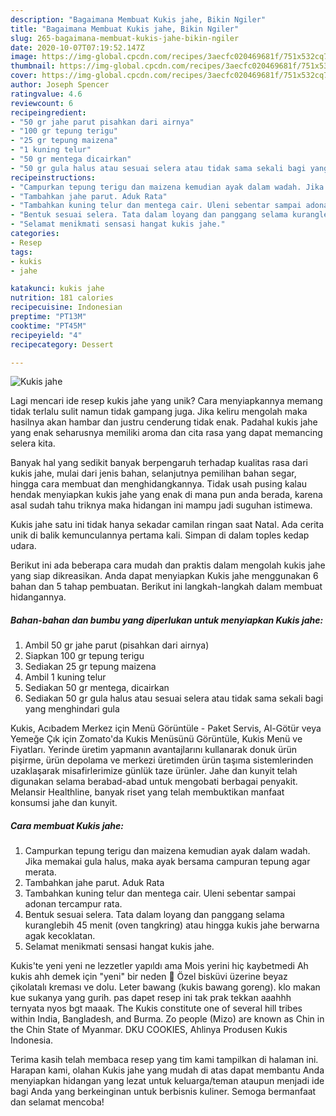 ```yaml
---
description: "Bagaimana Membuat Kukis jahe, Bikin Ngiler"
title: "Bagaimana Membuat Kukis jahe, Bikin Ngiler"
slug: 265-bagaimana-membuat-kukis-jahe-bikin-ngiler
date: 2020-10-07T07:19:52.147Z
image: https://img-global.cpcdn.com/recipes/3aecfc020469681f/751x532cq70/kukis-jahe-foto-resep-utama.jpg
thumbnail: https://img-global.cpcdn.com/recipes/3aecfc020469681f/751x532cq70/kukis-jahe-foto-resep-utama.jpg
cover: https://img-global.cpcdn.com/recipes/3aecfc020469681f/751x532cq70/kukis-jahe-foto-resep-utama.jpg
author: Joseph Spencer
ratingvalue: 4.6
reviewcount: 6
recipeingredient:
- "50 gr jahe parut pisahkan dari airnya"
- "100 gr tepung terigu"
- "25 gr tepung maizena"
- "1 kuning telur"
- "50 gr mentega dicairkan"
- "50 gr gula halus atau sesuai selera atau tidak sama sekali bagi yang menghindari gula"
recipeinstructions:
- "Campurkan tepung terigu dan maizena kemudian ayak dalam wadah. Jika memakai gula halus, maka ayak bersama campuran tepung agar merata."
- "Tambahkan jahe parut. Aduk Rata"
- "Tambahkan kuning telur dan mentega cair. Uleni sebentar sampai adonan tercampur rata."
- "Bentuk sesuai selera. Tata dalam loyang dan panggang selama kuranglebih 45 menit (oven tangkring) atau hingga kukis jahe berwarna agak kecoklatan."
- "Selamat menikmati sensasi hangat kukis jahe."
categories:
- Resep
tags:
- kukis
- jahe

katakunci: kukis jahe 
nutrition: 181 calories
recipecuisine: Indonesian
preptime: "PT13M"
cooktime: "PT45M"
recipeyield: "4"
recipecategory: Dessert

---
```



![Kukis jahe](https://img-global.cpcdn.com/recipes/3aecfc020469681f/751x532cq70/kukis-jahe-foto-resep-utama.jpg)

Lagi mencari ide resep kukis jahe yang unik? Cara menyiapkannya memang tidak terlalu sulit namun tidak gampang juga. Jika keliru mengolah maka hasilnya akan hambar dan justru cenderung tidak enak. Padahal kukis jahe yang enak seharusnya memiliki aroma dan cita rasa yang dapat memancing selera kita.

Banyak hal yang sedikit banyak berpengaruh terhadap kualitas rasa dari kukis jahe, mulai dari jenis bahan, selanjutnya pemilihan bahan segar, hingga cara membuat dan menghidangkannya. Tidak usah pusing kalau hendak menyiapkan kukis jahe yang enak di mana pun anda berada, karena asal sudah tahu triknya maka hidangan ini mampu jadi suguhan istimewa.

Kukis jahe satu ini tidak hanya sekadar camilan ringan saat Natal. Ada cerita unik di balik kemunculannya pertama kali. Simpan di dalam toples kedap udara.


Berikut ini ada beberapa cara mudah dan praktis dalam mengolah kukis jahe yang siap dikreasikan. Anda dapat menyiapkan Kukis jahe menggunakan 6 bahan dan 5 tahap pembuatan. Berikut ini langkah-langkah dalam membuat hidangannya.

<!--inarticleads1-->

##### Bahan-bahan dan bumbu yang diperlukan untuk menyiapkan Kukis jahe:

1. Ambil 50 gr jahe parut (pisahkan dari airnya)
1. Siapkan 100 gr tepung terigu
1. Sediakan 25 gr tepung maizena
1. Ambil 1 kuning telur
1. Sediakan 50 gr mentega, dicairkan
1. Sediakan 50 gr gula halus atau sesuai selera atau tidak sama sekali bagi yang menghindari gula


Kukis, Acıbadem Merkez için Menü Görüntüle - Paket Servis, Al-Götür veya Yemeğe Çık için Zomato&#39;da Kukis Menüsünü Görüntüle, Kukis Menü ve Fiyatları. Yerinde üretim yapmanın avantajlarını kullanarak donuk ürün pişirme, ürün depolama ve merkezi üretimden ürün taşıma sistemlerinden uzaklaşarak misafirlerimize günlük taze ürünler. Jahe dan kunyit telah digunakan selama berabad-abad untuk mengobati berbagai penyakit. Melansir Healthline, banyak riset yang telah membuktikan manfaat konsumsi jahe dan kunyit. 

<!--inarticleads2-->

##### Cara membuat Kukis jahe:

1. Campurkan tepung terigu dan maizena kemudian ayak dalam wadah. Jika memakai gula halus, maka ayak bersama campuran tepung agar merata.
1. Tambahkan jahe parut. Aduk Rata
1. Tambahkan kuning telur dan mentega cair. Uleni sebentar sampai adonan tercampur rata.
1. Bentuk sesuai selera. Tata dalam loyang dan panggang selama kuranglebih 45 menit (oven tangkring) atau hingga kukis jahe berwarna agak kecoklatan.
1. Selamat menikmati sensasi hangat kukis jahe.


Kukis&#39;te yeni yeni ne lezzetler yapıldı ama Mois yerini hiç kaybetmedi Ah kukis ahh demek için &#34;yeni&#34; bir neden 🤗 Özel bisküvi üzerine beyaz çikolatalı kreması ve dolu. Leter bawang (kukis bawang goreng). klo makan kue sukanya yang gurih. pas dapet resep ini tak prak tekkan aaahhh ternyata nyos bgt maaak. The Kukis constitute one of several hill tribes within India, Bangladesh, and Burma. Zo people (Mizo) are known as Chin in the Chin State of Myanmar. DKU COOKIES, Ahlinya Produsen Kukis Indonesia. 

Terima kasih telah membaca resep yang tim kami tampilkan di halaman ini. Harapan kami, olahan Kukis jahe yang mudah di atas dapat membantu Anda menyiapkan hidangan yang lezat untuk keluarga/teman ataupun menjadi ide bagi Anda yang berkeinginan untuk berbisnis kuliner. Semoga bermanfaat dan selamat mencoba!
